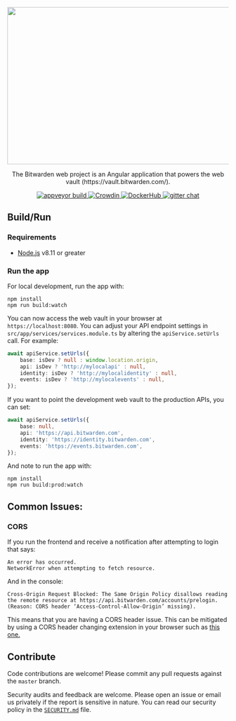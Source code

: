 <p align="center">
    <img src="https://raw.githubusercontent.com/bitwarden/brand/master/screenshots/web-vault-macbook.png" alt="" width="600" height="358" />
</p>
<p align="center">
    The Bitwarden web project is an Angular application that powers the web vault (https://vault.bitwarden.com/).
</p>
<p align="center">
  <a href="https://ci.appveyor.com/project/bitwarden/web/branch/master" target="_blank">
    <img src="https://ci.appveyor.com/api/projects/status/github/bitwarden/web?branch=master&svg=true" alt="appveyor build" />
  </a>
  <a href="https://crowdin.com/project/bitwarden-web" target="_blank">
    <img src="https://d322cqt584bo4o.cloudfront.net/bitwarden-web/localized.svg" alt="Crowdin" />
  </a>
  <a href="https://hub.docker.com/u/bitwarden/" target="_blank">
    <img src="https://img.shields.io/docker/pulls/bitwarden/web.svg" alt="DockerHub" />
  </a>
  <a href="https://gitter.im/bitwarden/Lobby" target="_blank">
    <img src="https://badges.gitter.im/bitwarden/Lobby.svg" alt="gitter chat" />
  </a>
</p>

## Build/Run

### Requirements

- [Node.js](https://nodejs.org) v8.11 or greater

### Run the app

For local development, run the app with:

```
npm install
npm run build:watch
```

You can now access the web vault in your browser at `https://localhost:8080`. You can adjust your API endpoint settings in `src/app/services/services.module.ts` by altering the `apiService.setUrls` call. For example:

```typescript
await apiService.setUrls({
    base: isDev ? null : window.location.origin,
    api: isDev ? 'http://mylocalapi' : null,
    identity: isDev ? 'http://mylocalidentity' : null,
    events: isDev ? 'http://mylocalevents' : null,
});
```

If you want to point the development web vault to the production APIs, you can set:

```typescript
await apiService.setUrls({
    base: null,
    api: 'https://api.bitwarden.com',
    identity: 'https://identity.bitwarden.com',
    events: 'https://events.bitwarden.com',
});
```

And note to run the app with:

```
npm install
npm run build:prod:watch
```

## Common Issues:

### CORS

If you run the frontend and receive a notification after attempting to login that says:
```
An error has occurred.
NetworkError when attempting to fetch resource.
```
And in the console:
```
Cross-Origin Request Blocked: The Same Origin Policy disallows reading the remote resource at https://api.bitwarden.com/accounts/prelogin. (Reason: CORS header ‘Access-Control-Allow-Origin’ missing).
```
This means that you are having a CORS header issue. This can be mitigated by using a CORS header changing extension in your browser such as [this one.](https://mybrowseraddon.com/access-control-allow-origin.html)

## Contribute

Code contributions are welcome! Please commit any pull requests against the `master` branch.

Security audits and feedback are welcome. Please open an issue or email us privately if the report is sensitive in nature. You can read our security policy in the [`SECURITY.md`](SECURITY.md) file.
